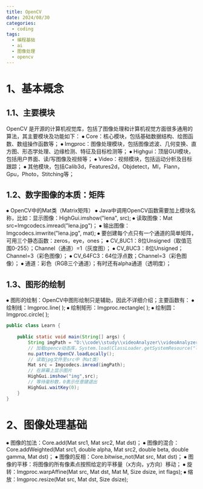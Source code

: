 ```yaml
---
title: OpenCV
date: 2024/08/30
categories:
  - coding
tags:
  - 编程基础
  - ai
  - 图像处理
  - opencv
---
```

# 1、基本概念
## 1.1、主要模块

OpenCV 是开源的计算机视觉库，包括了图像处理和计算机视觉方面很多通用的算法，其主要模块及功能如下：
⦁	Core：核心模块，包括基础数据结构、绘图函数、数组操作函数等；
⦁	Imgproc：图像处理模块，包括图像滤波、几何变换、直方图、形态学处理、边缘检测、特征及目标检测等；
⦁	Highgui：顶层GUI模块，包括用户界面、读/写图像及视频等；
⦁	Video：视频模块，包括运动分析及目标跟踪；
⦁	其他模块，包括Calib3d，Features2d，Objdetect，MI，Flann，Gpu，Photo，Stitching等；

## 1.2、数字图像的本质：矩阵

⦁	OpenCV中的Mat类（Matrix矩阵）
⦁	Java中调用OpenCV函数需要加上模块名称，比如：显示图像：HighGui.imshow("lena", src);
⦁	读取图像：Mat src=Imgcodecs.imread("lena.jpg")；
⦁	输出图像：Imgcodecs.imwrite("lena.jpg", mat);
⦁	要创建每个点只有一个通道的简单矩阵，可用三个静态函数：zeros，eye，ones；
⦁	CV_8UC1：8位Unsigned（取值范围0-255）；Channel（通道）=1（灰度图）；
⦁	CV_8UC3：8位Unsigned；Channel=3（彩色图像）；
⦁	CV_64FC3：64位浮点数；Channel=3（彩色图像）；
⦁	通道：彩色（RGB三个通道）；有时还有alpha通道（透明度）；

## 1.3、图形的绘制

⦁	图形的绘制：OpenCV中图形绘制只是辅助，因此不详细介绍；主要函数有：
⦁	绘制线：Imgproc.line( ); 
⦁	绘制矩形：Imgproc.rectangle( );
⦁	绘制圆：Imgproc.circle( );

```java
public class Learn {  
  
    public static void main(String[] args) {  
        String imgPath = "D:\\code\\study\\videoAnalyzer\\videoAnalyzer\\images\\anquan.jpg";  
        // 加载opencv动态库，System.load(ClassLoader.getSystemResource("lib/opencv_java470-无用.dll").getPath());  
        nu.pattern.OpenCV.loadLocally();  
        // 读取jpg文件至src中（Mat类）  
        Mat src = Imgcodecs.imread(imgPath);  
        // 在屏幕上显示图片  
        HighGui.imshow("img",src);  
        // 等待毫秒数，0表示任意键退出  
        HighGui.waitKey(0);  
    }  
}
```

# 2、图像处理基础

⦁	图像的加法：Core.add(Mat src1, Mat src2, Mat dst)；
⦁	图像的混合：Core.addWeighted(Mat src1, double alpha, Mat src2, double beta, double gamma, Mat dst)；
⦁	图像的反相：Core.bitwise_not(Mat src, Mat dst)；
⦁	图像的平移：将图像的所有像素点按照给定的平移量（x方向，y方向）移动；
⦁	旋转：Imgproc.warpAffine(Mat src, Mat dst, Mat M, Size dsize, int flags);
⦁	缩放：Imgproc.resize(Mat src, Mat dst, Size dsize);
